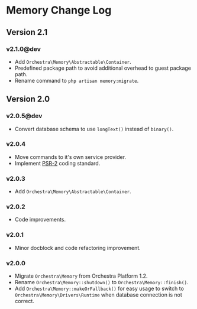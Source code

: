 Memory Change Log
==============

## Version 2.1

### v2.1.0@dev

* Add `Orchestra\Memory\Abstractable\Container`.
* Predefined package path to avoid additional overhead to guest package path.
* Rename command to `php artisan memory:migrate`.

## Version 2.0

### v2.0.5@dev

* Convert database schema to use `longText()` instead of `binary()`.

### v2.0.4

* Move commands to it's own service provider.
* Implement [PSR-2](https://github.com/php-fig/fig-standards/blob/master/accepted/PSR-2-coding-style-guide.md) coding standard.

### v2.0.3

* Add `Orchestra\Memory\Abstractable\Container`.

### v2.0.2

* Code improvements.

### v2.0.1

* Minor docblock and code refactoring improvement.

### v2.0.0

* Migrate `Orchestra\Memory` from Orchestra Platform 1.2.
* Rename `Orchestra\Memory::shutdown()` to `Orchestra\Memory::finish()`.
* Add `Orchestra\Memory::makeOrFallback()` for easy usage to switch to `Orchestra\Memory\Drivers\Runtime` when database connection is not correct.
